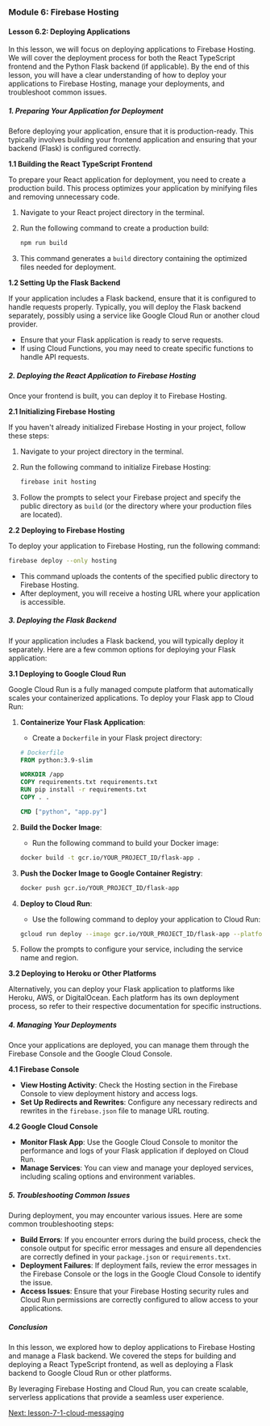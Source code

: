 ### Module 6: Firebase Hosting

#### Lesson 6.2: Deploying Applications

In this lesson, we will focus on deploying applications to Firebase Hosting. We will cover the deployment process for both the React TypeScript frontend and the Python Flask backend (if applicable). By the end of this lesson, you will have a clear understanding of how to deploy your applications to Firebase Hosting, manage your deployments, and troubleshoot common issues.

##### 1. Preparing Your Application for Deployment

Before deploying your application, ensure that it is production-ready. This typically involves building your frontend application and ensuring that your backend (Flask) is configured correctly.

**1.1 Building the React TypeScript Frontend**

To prepare your React application for deployment, you need to create a production build. This process optimizes your application by minifying files and removing unnecessary code.

1. Navigate to your React project directory in the terminal.
2. Run the following command to create a production build:

   ```bash
   npm run build
   ```

3. This command generates a `build` directory containing the optimized files needed for deployment.

**1.2 Setting Up the Flask Backend**

If your application includes a Flask backend, ensure that it is configured to handle requests properly. Typically, you will deploy the Flask backend separately, possibly using a service like Google Cloud Run or another cloud provider.

- Ensure that your Flask application is ready to serve requests.
- If using Cloud Functions, you may need to create specific functions to handle API requests.

##### 2. Deploying the React Application to Firebase Hosting

Once your frontend is built, you can deploy it to Firebase Hosting.

**2.1 Initializing Firebase Hosting**

If you haven't already initialized Firebase Hosting in your project, follow these steps:

1. Navigate to your project directory in the terminal.
2. Run the following command to initialize Firebase Hosting:

   ```bash
   firebase init hosting
   ```

3. Follow the prompts to select your Firebase project and specify the public directory as `build` (or the directory where your production files are located).

**2.2 Deploying to Firebase Hosting**

To deploy your application to Firebase Hosting, run the following command:

```bash
firebase deploy --only hosting
```

- This command uploads the contents of the specified public directory to Firebase Hosting.
- After deployment, you will receive a hosting URL where your application is accessible.

##### 3. Deploying the Flask Backend

If your application includes a Flask backend, you will typically deploy it separately. Here are a few common options for deploying your Flask application:

**3.1 Deploying to Google Cloud Run**

Google Cloud Run is a fully managed compute platform that automatically scales your containerized applications. To deploy your Flask app to Cloud Run:

1. **Containerize Your Flask Application**:

   - Create a `Dockerfile` in your Flask project directory:

   ```dockerfile
   # Dockerfile
   FROM python:3.9-slim

   WORKDIR /app
   COPY requirements.txt requirements.txt
   RUN pip install -r requirements.txt
   COPY . .

   CMD ["python", "app.py"]
   ```

2. **Build the Docker Image**:

   - Run the following command to build your Docker image:

   ```bash
   docker build -t gcr.io/YOUR_PROJECT_ID/flask-app .
   ```

3. **Push the Docker Image to Google Container Registry**:

   ```bash
   docker push gcr.io/YOUR_PROJECT_ID/flask-app
   ```

4. **Deploy to Cloud Run**:

   - Use the following command to deploy your application to Cloud Run:

   ```bash
   gcloud run deploy --image gcr.io/YOUR_PROJECT_ID/flask-app --platform managed
   ```

5. Follow the prompts to configure your service, including the service name and region.

**3.2 Deploying to Heroku or Other Platforms**

Alternatively, you can deploy your Flask application to platforms like Heroku, AWS, or DigitalOcean. Each platform has its own deployment process, so refer to their respective documentation for specific instructions.

##### 4. Managing Your Deployments

Once your applications are deployed, you can manage them through the Firebase Console and the Google Cloud Console.

**4.1 Firebase Console**

- **View Hosting Activity**: Check the Hosting section in the Firebase Console to view deployment history and access logs.
- **Set Up Redirects and Rewrites**: Configure any necessary redirects and rewrites in the `firebase.json` file to manage URL routing.

**4.2 Google Cloud Console**

- **Monitor Flask App**: Use the Google Cloud Console to monitor the performance and logs of your Flask application if deployed on Cloud Run.
- **Manage Services**: You can view and manage your deployed services, including scaling options and environment variables.

##### 5. Troubleshooting Common Issues

During deployment, you may encounter various issues. Here are some common troubleshooting steps:

- **Build Errors**: If you encounter errors during the build process, check the console output for specific error messages and ensure all dependencies are correctly defined in your `package.json` or `requirements.txt`.
- **Deployment Failures**: If deployment fails, review the error messages in the Firebase Console or the logs in the Google Cloud Console to identify the issue.
- **Access Issues**: Ensure that your Firebase Hosting security rules and Cloud Run permissions are correctly configured to allow access to your applications.

##### Conclusion

In this lesson, we explored how to deploy applications to Firebase Hosting and manage a Flask backend. We covered the steps for building and deploying a React TypeScript frontend, as well as deploying a Flask backend to Google Cloud Run or other platforms.

By leveraging Firebase Hosting and Cloud Run, you can create scalable, serverless applications that provide a seamless user experience.

[Next: lesson-7-1-cloud-messaging](../module-7-advanced-features/lesson-7-1-cloud-messaging.md)
